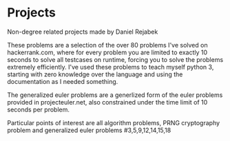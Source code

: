 # Projects
Non-degree related projects made by Daniel Rejabek

These problems are a selection of the over 80 problems I've solved on hackerrank.com, where for every problem you are limited to exactly 10 seconds to solve all testcases on runtime, forcing you to solve the problems extremely efficiently.
I've used these problems to teach myself python 3, starting with zero knowledge over the language and using the documentation as I needed something.

The generalized euler problems are a generlized form of the euler problems provided in projecteuler.net, also constrained under the time limit of 10 seconds per problem.

Particular points of interest are all algorithm problems, PRNG cryptography problem and generalized euler problems #3,5,9,12,14,15,18


